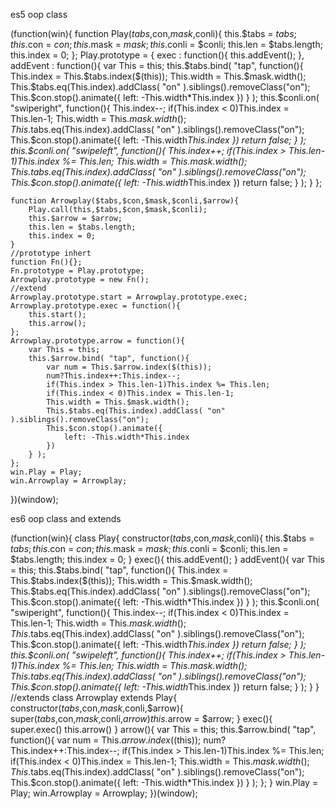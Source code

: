 
es5 oop class 

(function(win){
	function Play($tabs,$con,$mask,$conli){
		this.$tabs = $tabs;
		this.$con = $con;
		this.$mask = $mask;
		this.$conli = $conli;
		this.len = $tabs.length;
		this.index = 0;
	};
	Play.prototype = {
		exec : function(){
			this.addEvent();
		},
		addEvent : function(){
			var This = this;
			this.$tabs.bind( "tap", function(){
				This.index = This.$tabs.index($(this));
				This.width = This.$mask.width();
	   			This.$tabs.eq(This.index).addClass( "on" ).siblings().removeClass("on");
				This.$con.stop().animate({
			    	left: -This.width*This.index
			    })
			} );
			this.$conli.on( "swiperight", function(){
				This.index--;
				if(This.index < 0)This.index = This.len-1;
				This.width = This.$mask.width();
	   			This.$tabs.eq(This.index).addClass( "on" ).siblings().removeClass("on");
				This.$con.stop().animate({
			    	left: -This.width*This.index
			    })
				return false;
			} );
			this.$conli.on( "swipeleft", function(){
				This.index++;
				if(This.index > This.len-1)This.index %= This.len;
				This.width = This.$mask.width();
	   			This.$tabs.eq(This.index).addClass( "on" ).siblings().removeClass("on");
				This.$con.stop().animate({
			    	left: -This.width*This.index
			    })
				return false;
			} );
		} 
	};

	function Arrowplay($tabs,$con,$mask,$conli,$arrow){
		Play.call(this,$tabs,$con,$mask,$conli);
		this.$arrow = $arrow;
		this.len = $tabs.length;
		this.index = 0;
	}
	//prototype inhert
	function Fn(){};
	Fn.prototype = Play.prototype;
	Arrowplay.prototype = new Fn();
	//extend
	Arrowplay.prototype.start = Arrowplay.prototype.exec;
	Arrowplay.prototype.exec = function(){
		this.start();
		this.arrow();
	};
	Arrowplay.prototype.arrow = function(){
		var This = this;
		this.$arrow.bind( "tap", function(){
			var num = This.$arrow.index($(this));
			num?This.index++:This.index--;
			if(This.index > This.len-1)This.index %= This.len;
			if(This.index < 0)This.index = This.len-1;
			This.width = This.$mask.width();
   			This.$tabs.eq(This.index).addClass( "on" ).siblings().removeClass("on");
			This.$con.stop().animate({
		    	left: -This.width*This.index
		    })
		} );
	};
	win.Play = Play;
	win.Arrowplay = Arrowplay;
})(window);


es6 oop class and extends

(function(win){
	class Play{
		constructor($tabs,$con,$mask,$conli){
			this.$tabs = $tabs;
			this.$con = $con;
			this.$mask = $mask;
			this.$conli = $conli;
			this.len = $tabs.length;
			this.index = 0;
		}
		exec(){
			this.addEvent();
		}
		addEvent(){
			var This = this;
			this.$tabs.bind( "tap", function(){
				This.index = This.$tabs.index($(this));
				This.width = This.$mask.width();
	   			This.$tabs.eq(This.index).addClass( "on" ).siblings().removeClass("on");
				This.$con.stop().animate({
			    	left: -This.width*This.index
			    })
			} );
			this.$conli.on( "swiperight", function(){
				This.index--;
				if(This.index < 0)This.index = This.len-1;
				This.width = This.$mask.width();
	   			This.$tabs.eq(This.index).addClass( "on" ).siblings().removeClass("on");
				This.$con.stop().animate({
			    	left: -This.width*This.index
			    })
				return false;
			} );
			this.$conli.on( "swipeleft", function(){
				This.index++;
				if(This.index > This.len-1)This.index %= This.len;
				This.width = This.$mask.width();
	   			This.$tabs.eq(This.index).addClass( "on" ).siblings().removeClass("on");
				This.$con.stop().animate({
			    	left: -This.width*This.index
			    })
				return false;
			} );
		} 
	}
	//extends
	class Arrowplay extends Play{
		constructor($tabs,$con,$mask,$conli,$arrow){
			super($tabs,$con,$mask,$conli,$arrow)
			this.$arrow = $arrow;
		}
		exec(){
			super.exec()
			this.arrow()
		}
		arrow(){
			var This = this;
			this.$arrow.bind( "tap", function(){
				var num = This.$arrow.index($(this));
				num?This.index++:This.index--;
				if(This.index > This.len-1)This.index %= This.len;
				if(This.index < 0)This.index = This.len-1;
				This.width = This.$mask.width();
				   This.$tabs.eq(This.index).addClass( "on" ).siblings().removeClass("on");
				This.$con.stop().animate({
					left: -This.width*This.index
				})
			} );
		};
	}
	win.Play = Play;
	win.Arrowplay = Arrowplay;
})(window);